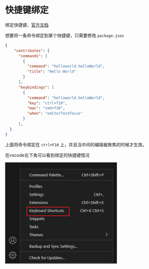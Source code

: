 # 快捷键绑定

绑定快捷键，[官方文档](https://code.visualstudio.com/docs/getstarted/keybindings)

想要将一条命令绑定到某个快捷键，只需要修改 `package.json`

```json
{
	"contributes": {
      "commands": [
        {
          "command": "helloworld.helloWorld",
          "title": "Hello World"
        }
      ],
      "keybindings": [
        {
          "command": "helloworld.helloWorld",
          "key": "ctrl+f10",
          "mac": "cmd+f10",
          "when": "editorTextFocus"
        }
      ],
  }
}
```

上面将命令绑定在 `ctrl+F10` 上，并且当中间的编辑器聚焦的时候才生效。

在vscode左下角可以看到绑定的快捷键情况

![image-20250121145835491](img/image-20250121145835491.png)